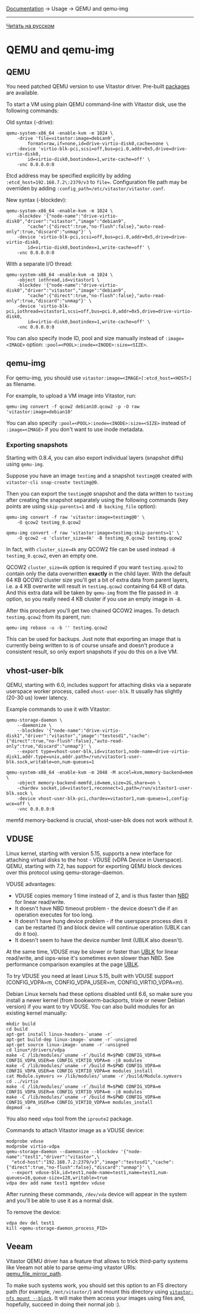 [Documentation](../../README.md#documentation) → Usage → QEMU and qemu-img

-----

[Читать на русском](qemu.ru.md)

# QEMU and qemu-img

## QEMU

You need patched QEMU version to use Vitastor driver. Pre-built [packages](../installation/packages.en.md) are available.

To start a VM using plain QEMU command-line with Vitastor disk, use the following commands:

Old syntax (-drive):

```
qemu-system-x86_64 -enable-kvm -m 1024 \
    -drive 'file=vitastor:image=debian9',
        format=raw,if=none,id=drive-virtio-disk0,cache=none \
    -device 'virtio-blk-pci,scsi=off,bus=pci.0,addr=0x5,drive=drive-virtio-disk0,
        id=virtio-disk0,bootindex=1,write-cache=off' \
    -vnc 0.0.0.0:0
```

Etcd address may be specified explicitly by adding `:etcd_host=192.168.7.2\:2379/v3` to `file=`.
Configuration file path may be overriden by adding `:config_path=/etc/vitastor/vitastor.conf`.

New syntax (-blockdev):

```
qemu-system-x86_64 -enable-kvm -m 1024 \
    -blockdev '{"node-name":"drive-virtio-disk0","driver":"vitastor","image":"debian9",
        "cache":{"direct":true,"no-flush":false},"auto-read-only":true,"discard":"unmap"}' \
    -device 'virtio-blk-pci,scsi=off,bus=pci.0,addr=0x5,drive=drive-virtio-disk0,
        id=virtio-disk0,bootindex=1,write-cache=off' \
    -vnc 0.0.0.0:0
```

With a separate I/O thread:

```
qemu-system-x86_64 -enable-kvm -m 1024 \
    -object iothread,id=vitastor1 \
    -blockdev '{"node-name":"drive-virtio-disk0","driver":"vitastor","image":"debian9",
        "cache":{"direct":true,"no-flush":false},"auto-read-only":true,"discard":"unmap"}' \
    -device 'virtio-blk-pci,iothread=vitastor1,scsi=off,bus=pci.0,addr=0x5,drive=drive-virtio-disk0,
        id=virtio-disk0,bootindex=1,write-cache=off' \
    -vnc 0.0.0.0:0
```

You can also specify inode ID, pool and size manually instead of `:image=<IMAGE>` option: `:pool=<POOL>:inode=<INODE>:size=<SIZE>`.

## qemu-img

For qemu-img, you should use `vitastor:image=<IMAGE>[:etcd_host=<HOST>]` as filename.

For example, to upload a VM image into Vitastor, run:

```
qemu-img convert -f qcow2 debian10.qcow2 -p -O raw 'vitastor:image=debian10'
```

You can also specify `:pool=<POOL>:inode=<INODE>:size=<SIZE>` instead of `:image=<IMAGE>`
if you don't want to use inode metadata.

### Exporting snapshots

Starting with 0.8.4, you can also export individual layers (snapshot diffs) using `qemu-img`.

Suppose you have an image `testimg` and a snapshot `testimg@0` created with `vitastor-cli snap-create testimg@0`.

Then you can export the `testimg@0` snapshot and the data written to `testimg` after creating
the snapshot separately using the following commands (key points are using `skip-parents=1` and
`-B backing_file` option):

```
qemu-img convert -f raw 'vitastor:image=testimg@0' \
    -O qcow2 testimg_0.qcow2

qemu-img convert -f raw 'vitastor:image=testimg:skip-parents=1' \
    -O qcow2 -o 'cluster_size=4k' -B testimg_0.qcow2 testimg.qcow2
```

In fact, with `cluster_size=4k` any QCOW2 file can be used instead `-B testimg_0.qcow2`, even an empty one.

QCOW2 `cluster_size=4k` option is required if you want `testimg.qcow2` to contain only the data
overwritten  **exactly** in the child layer. With the default 64 KB QCOW2 cluster size you'll
get a bit of extra data from parent layers, i.e. a 4 KB overwrite will result in `testimg.qcow2`
containing 64 KB of data. And this extra data will be taken by `qemu-img` from the file passed
in `-B` option, so you really need 4 KB cluster if you use an empty image in `-B`.

After this procedure you'll get two chained QCOW2 images. To detach `testimg.qcow2` from
its parent, run:

```
qemu-img rebase -u -b '' testimg.qcow2
```

This can be used for backups. Just note that exporting an image that is currently being written to
is of course unsafe and doesn't produce a consistent result, so only export snapshots if you do this
on a live VM.

## vhost-user-blk

QEMU, starting with 6.0, includes support for attaching disks via a separate
userspace worker process, called `vhost-user-blk`. It usually has slightly (20-30 us)
lower latency.

Example commands to use it with Vitastor:

```
qemu-storage-daemon \
    --daemonize \
    --blockdev '{"node-name":"drive-virtio-disk1","driver":"vitastor","image":"testosd1","cache":{"direct":true,"no-flush":false},"auto-read-only":true,"discard":"unmap"}' \
    --export type=vhost-user-blk,id=vitastor1,node-name=drive-virtio-disk1,addr.type=unix,addr.path=/run/vitastor1-user-blk.sock,writable=on,num-queues=1

qemu-system-x86_64 -enable-kvm -m 2048 -M accel=kvm,memory-backend=mem \
    -object memory-backend-memfd,id=mem,size=2G,share=on \
    -chardev socket,id=vitastor1,reconnect=1,path=/run/vitastor1-user-blk.sock \
    -device vhost-user-blk-pci,chardev=vitastor1,num-queues=1,config-wce=off \
    -vnc 0.0.0.0:0
```

memfd memory-backend is crucial, vhost-user-blk does not work without it.

## VDUSE

Linux kernel, starting with version 5.15, supports a new interface for attaching virtual disks
to the host - VDUSE (vDPA Device in Userspace). QEMU, starting with 7.2, has support for
exporting QEMU block devices over this protocol using qemu-storage-daemon.

VDUSE advantages:

- VDUSE copies memory 1 time instead of 2, and is thus faster than [NBD](nbd.en.md) for linear read/write.
- It doesn't have NBD timeout problem - the device doesn't die if an operation executes for too long.
- It doesn't have hung device problem - if the userspace process dies it can be restarted (!)
  and block device will continue operation (UBLK can do it too).
- It doesn't seem to have the device number limit (UBLK also doesn't).

At the same time, VDUSE may be slower or faster than [UBLK](ublk.en.md) for linear read/write,
and iops-wise it's sometimes even slower than NBD. See performance comparison examples at the page [UBLK](ublk.en.md).

To try VDUSE you need at least Linux 5.15, built with VDUSE support
(CONFIG_VDPA=m, CONFIG_VDPA_USER=m, CONFIG_VIRTIO_VDPA=m).

Debian Linux kernels had these options disabled until 6.6, so make sure you install a newer kernel
(from bookworm-backports, trixie or newer Debian version) if you want to try VDUSE. You can also
build modules for an existing kernel manually:

```
mkdir build
cd build
apt-get install linux-headers-`uname -r`
apt-get build-dep linux-image-`uname -r`-unsigned
apt-get source linux-image-`uname -r`-unsigned
cd linux*/drivers/vdpa
make -C /lib/modules/`uname -r`/build M=$PWD CONFIG_VDPA=m CONFIG_VDPA_USER=m CONFIG_VIRTIO_VDPA=m -j8 modules
make -C /lib/modules/`uname -r`/build M=$PWD CONFIG_VDPA=m CONFIG_VDPA_USER=m CONFIG_VIRTIO_VDPA=m modules_install
cat Module.symvers >> /lib/modules/`uname -r`/build/Module.symvers
cd ../virtio
make -C /lib/modules/`uname -r`/build M=$PWD CONFIG_VDPA=m CONFIG_VDPA_USER=m CONFIG_VIRTIO_VDPA=m -j8 modules
make -C /lib/modules/`uname -r`/build M=$PWD CONFIG_VDPA=m CONFIG_VDPA_USER=m CONFIG_VIRTIO_VDPA=m modules_install
depmod -a
```

You also need `vdpa` tool from the `iproute2` package.

Commands to attach Vitastor image as a VDUSE device:

```
modprobe vduse
modprobe virtio-vdpa
qemu-storage-daemon --daemonize --blockdev '{"node-name":"test1","driver":"vitastor",\
  "etcd-host":"192.168.7.2:2379/v3","image":"testosd1","cache":{"direct":true,"no-flush":false},"discard":"unmap"}' \
  --export vduse-blk,id=test1,node-name=test1,name=test1,num-queues=16,queue-size=128,writable=true
vdpa dev add name test1 mgmtdev vduse
```

After running these commands, `/dev/vda` device will appear in the system and you'll be able to
use it as a normal disk.

To remove the device:

```
vdpa dev del test1
kill <qemu-storage-daemon_process_PID>
```

## Veeam

Vitastor QEMU driver has a feature that allows to trick third-party systems like Veeam not able to parse qemu-img
vitastor URIs: [qemu_file_mirror_path](../config/client.en.md#qemu_file_mirror_path).

To make such systems work, you should set this option to an FS directory path (for example, `/mnt/vitastor/`) and
mount this directory using [`vitastor-nfs mount --block`](../usage/nfs.en.md). It will make them access
your images using files and, hopefully, succeed in doing their normal job :).
